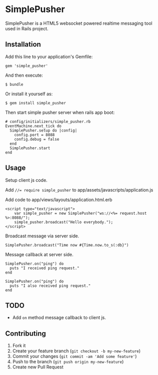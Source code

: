 # SimplePusher

SimplePusher is a HTML5 websocket powered realtime messaging tool used in Rails project.

## Installation

Add this line to your application's Gemfile:

    gem 'simple_pusher'

And then execute:

    $ bundle

Or install it yourself as:

    $ gem install simple_pusher

Then start simple pusher server when rails app boot:

    # config/initializers/simple_pusher.rb
    EventMachine.next_tick do
      SimplePusher.setup do |config|
        config.port = 8088
        config.debug = false
      end
      SimplePusher.start
    end


## Usage

Setup client js code.

Add `//= require simple_pusher` to app/assets/javascripts/application.js

Add code to app/views/layouts/application.html.erb
```
<script type="text/javascript">
    var simple_pusher = new SimplePusher("ws://<%= request.host %>:8088/");
    simple_pusher.broadcast("Hello everybody.");
</script>
```

Broadcast message via server side.

```
SimplePusher.broadcast("Time now #{Time.now.to_s(:db}")
```

Message callback at server side.

```
SimplePusher.on("ping") do
  puts "I received ping request."
end

SimplePusher.on("ping") do
  puts "I also received ping request."
end
```

## TODO

* Add `on` method message callback to client js.

## Contributing

1. Fork it
2. Create your feature branch (`git checkout -b my-new-feature`)
3. Commit your changes (`git commit -am 'Add some feature'`)
4. Push to the branch (`git push origin my-new-feature`)
5. Create new Pull Request
